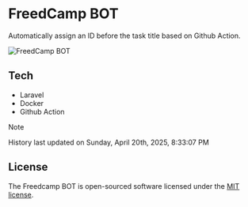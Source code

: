 # FreedCamp BOT

Automatically assign an ID before the task title based on Github Action.

![FreedCamp BOT](https://repository-images.githubusercontent.com/737932867/7d34798b-2680-471c-b089-a78a718d3d6a)

## Tech

- Laravel
- Docker
- Github Action

> [!NOTE]  
> History last updated on Sunday, April 20th, 2025, 8:33:07 PM

## License

The Freedcamp BOT is open-sourced software licensed under the [MIT license](https://opensource.org/licenses/MIT).
